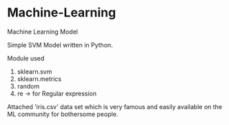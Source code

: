 # Machine-Learning
Machine Learning Model

Simple SVM Model written in Python.

Module used
1. sklearn.svm
2. sklearn.metrics
3. random
4. re -> for Regular expression

Attached 'iris.csv' data set which is very famous and easily available on the ML community for bothersome people.

